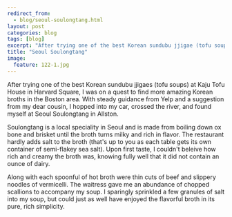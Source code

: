 ---redirect_from:   - blog/seoul-soulongtang.html
layout: post
categories: blog
tags: [blog]
excerpt: "After trying one of the best Korean sundubu jjigae (tofu soup) at Kaju Tofu House in Harvard Square, I was on a quest to find more amazing Korean broths in the Boston area.  With steady guidance from Yelp and a suggestion from my dear cousin, I hopped into my car, crossed the river, and found myself at Seoul Soulongtang in Allston."
title: "Seoul Soulongtang"
image:
  feature: 122-1.jpg
---

After trying one of the best Korean sundubu jjigaes (tofu soups) at Kaju Tofu House in Harvard Square, I was on a quest to find more amazing Korean broths in the Boston area.  With steady guidance from Yelp and a suggestion from my dear cousin, I hopped into my car, crossed the river, and found myself at Seoul Soulongtang in Allston.

Soulongtang is a local speciality in Seoul and is made from boiling down ox bone and brisket until the broth turns milky and rich in flavor.  The restaurant hardly adds salt to the broth (that's up to you as each table gets its own container of semi-flakey sea salt).  Upon first taste, I couldn't beleive how rich and creamy the broth was, knowing fully well that it did not contain an ounce of dairy.  

Along with each spoonful of hot broth were thin cuts of beef and slippery noodles of vermicelli.  The waitress gave me an abundance of chopped scallions to accompany my soup.  I sparingly sprinkled a few granules of salt into my soup, but could just as well have enjoyed the flavorful broth in its pure, rich simplicity.